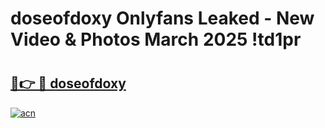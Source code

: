 # doseofdoxy Onlyfans Leaked - New Video & Photos March 2025 !td1pr

# <h2><a href="https://3dazoe.iuczelnia.edu.pl?title=doseofdoxy&ref=td1pr">🔗👉 🔴 doseofdoxy</a></h2>

[![acn](https://github.com/user-attachments/assets/0f9c940e-d8b0-45ae-aac7-cd30a18b3e1c)](https://3dazoe.iuczelnia.edu.pl?title=doseofdoxy&ref=td1pr)

